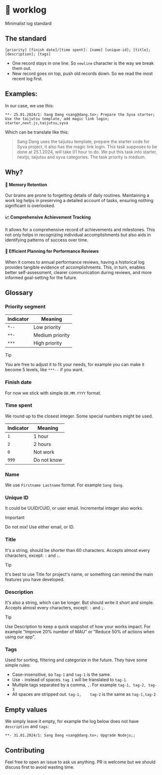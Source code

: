 # 📒 worklog

Minimalist log standard

## The standard

```
[priority] [finish date]/[time spent]: [name] [unique-id]; [title]; [description]; [tags]
```

- One record stays in one line. So `newline` character is the way we break them out.
- New record goes on top, push old records down. So we read the most recent log first.

## Examples:

In our case, we use this:

```
**- 25.01.2024/1: Sang Dang <sang@dang.to>; Prepare the Syva starter; Use the taijutsu template, add magic link login; starter,next.js,taijutsu,syva
```

Which can be translate like this:

> Sang Dang uses the taijutsu template, prepare the starter code for Syva project, it also has the magic link login. This task supposes to be done at 25.1.2024, will take 01 hour to do.
We put this task into starter, nextjs, taijutsu and syva categories. The task priority is medium.

## Why?

#### 🧠 Memory Retention

Our brains are prone to forgetting details of daily routines. Maintaining a work log helps in preserving a detailed account of tasks, ensuring nothing significant is overlooked.

#### 📈 Comprehensive Achievement Tracking

It allows for a comprehensive record of achievements and milestones. This not only helps in recognizing individual accomplishments but also aids in identifying patterns of success over time.

#### 🚀 Efficient Planning for Performance Reviews

When it comes to annual performance reviews, having a historical log provides tangible evidence of accomplishments. This, in turn, enables better self-assessment, clearer communication during reviews, and more informed goal-setting for the future.

## Glossary

### Priority segment

| Indicator |     Meaning     |
| --------- | -------------   |
| `*--`     | Low priority    |
| `**-`     | Medium priority |
| `***`     | High priority   |

> [!TIP]
> You are free to adjust it to fit your needs, for example you can make it become 5 levels, like `***--` if you want.

### Finish date

For now we stick with simple `DD.MM.YYYY` format.

### Time spent

We round up to the closest integer. Some special numbers might be used.

| Indicator |   Meaning   |
| --------- | ----------- |
| `1`       | 1 hour      |
| `2`       | 2 hours     |
| `0`       | Not work    |
| `999`     | Do not know |

### Name

We use `Firstname Lastname` format. For example `Sang Dang`.

### Unique ID

It could be UUID/CUID, or user email. Incremental integer also works.

> [!IMPORTANT]
> Do not mix! Use either email, or ID.

### Title

It's a string, should be shorter than 60 characters. Accepts almost every characters, except: `:` and `;`.

> [!TIP]
> It's best to use Title for project's name, or something can remind the main features you have developed.

### Description

It's also a string, which can be longer. But should write it short and simple. Accepts almost every characters, except: `:` and `;`.

> [!TIP]
> Use Description to keep a quick snapshot of how your works impact.
> For example "Improve 20% number of MAU" or "Reduce 50% of actions when using our app".

### Tags

Used for sorting, filtering and categorize in the future. They have some simple rules:

- Case-insensitive, so `Tag-1` and `tag-1` is the same.
- Use `-` instead of spaces. `tag 1` will be translated to `tag-1`.
- Multiple tags separated by a comma, `,`. For example `tag-1, tag-2, tag-3`
- All spaces are stripped out. `tag-1,    tag-2` is the same as `tag-1,tag-2`

## Empty values

We simply leave it empty, for example the log below does not have `description` and `tags`:

```
**- 31.01.2024/1: Sang Dang <sang@dang.to>; Upgrade Nodejs;;
```

## Contributing

Feel free to open an issue to ask us anything. PR is welcome but we should discuss first to avoid wasting time.

